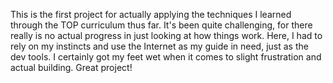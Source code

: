 This is the first project for actually applying the techniques I learned through the TOP curriculum thus far. 
It's been quite challenging, for there really is no actual progress in just looking at how things work. Here, I had to rely on my instincts and use the 
Internet as my guide in need, just as the dev tools. 
I certainly got my feet wet when it comes to slight frustration and actual building. Great project!
